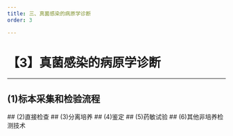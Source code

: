 ```yaml
---
title: 三、真菌感染的病原学诊断
order: 3

---
```


# 【3】真菌感染的病原学诊断

<kaodian :text="'微生物学检验记忆卡'" />

<!-- ###### 第二十三章 真菌学总论

> 微生物学检验 -->

<beitiW/>

---

## (1)标本采集和检验流程

<son :text="'微生物学检验记忆卡'" text1="(1)标本采集和检验流程" :textOption="[['掌握','专业知识','专业实践能力'],['掌握','专业知识','专业实践能力'],['掌握',' 相关专业知识','专业知识']]" />
## (2)直接检查
<son :text="'微生物学检验记忆卡'" text1="(2)直接检查" :textOption="[['掌握','专业知识','专业实践能力'],['掌握','专业知识','专业实践能力'],['掌握',' 相关专业知识','专业知识']]" />
## (3)分离培养
<son :text="'微生物学检验记忆卡'" text1="(3)分离培养" :textOption="[['掌握','专业知识','专业实践能力'],['掌握','专业知识','专业实践能力'],['掌握',' 相关专业知识','专业知识']]" />
## (4)鉴定
<son :text="'微生物学检验记忆卡'" text1="(4)鉴定" :textOption="[['掌握','专业知识','专业实践能力'],['掌握','专业知识','专业实践能力'],['掌握',' 相关专业知识','专业知识']]" />
## (5)药敏试验
<son :text="'微生物学检验记忆卡'" text1="(5)药敏试验" :textOption="[['掌握','专业知识','专业实践能力'],['掌握','专业知识','专业实践能力'],['掌握',' 相关专业知识','专业知识']]" />
## (6)其他非培养检测技术
<son :text="'微生物学检验记忆卡'" text1="(6)其他非培养检测技术" :textOption="[['掌握','专业知识','专业实践能力'],['掌握','专业知识','专业实践能力'],['掌握',' 相关专业知识','专业知识']]" />
